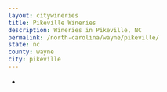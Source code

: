 ```yaml
---
layout: citywineries
title: Pikeville Wineries
description: Wineries in Pikeville, NC
permalink: /north-carolina/wayne/pikeville/
state: nc
county: wayne
city: pikeville
---
```

-
